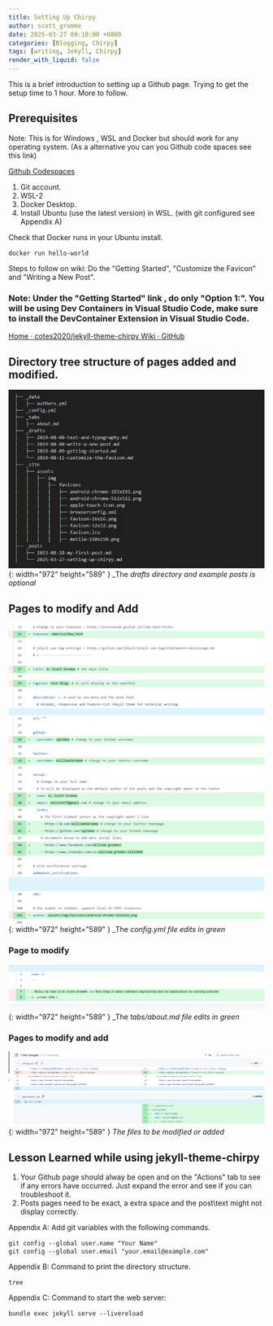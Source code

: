 ```yaml
---
title: Setting Up Chirpy
author: scott_gromme
date: 2025-03-27 09:10:00 +0800
categories: [Blogging, Chirpy]
tags: [writing, Jekyll, Chirpy]
render_with_liquid: false
---
```




This is a brief introduction to setting up a Github page.  Trying to get the setup time to 1 hour.  More to follow.




## Prerequisites
Note: This is for Windows , WSL and Docker but should work for any operating system. (As a alternative you can you Github code spaces see this link)

[Github Codespaces](https://sgromme.github.io/posts/setting-up-chirpy-codespaces)


1. Git account. 
2. WSL-2 
3. Docker Desktop. 
4. Install Ubuntu (use the latest version) in WSL. (with git configured see Appendix A)

Check that Docker runs in your Ubuntu install.
```
docker run hello-world
```


Steps to follow on wiki:
Do the "Getting Started", "Customize the Favicon" and "Writing a New Post".
### Note: Under the "Getting Started" link , do only "Option 1:". You will be using Dev Containers in Visual Studio Code, make sure to install the DevContainer Extension in Visual Studio Code.

[Home · cotes2020/jekyll-theme-chirpy Wiki · GitHub](https://github.com/cotes2020/jekyll-theme-chirpy/wiki)


## Directory tree structure of pages added and modified.
![Desktop View](assets/img/posts/Screenshot-2025-03-31-082148.png){: width="972" height="589" }
_The _drafts directory and example posts is optional_

## Pages to modify and Add

![Desktop View](assets/img/posts/Pasted-image-20250327084506.png){: width="972" height="589" }
_The _config.yml file edits in green_

### Page to modify

![Desktop View](assets/img/posts/Pasted-image-20250327084629.png){: width="972" height="589" }
_The _tabs/about.md file edits in green_


### Pages to modify and add

![Desktop View](assets/img/posts/Pasted-image-20250331073240.png){: width="972" height="589" }
_The files to be modified or added_

## Lesson Learned while using jekyll-theme-chirpy
1. Your Github page should alway be open and on the "Actions" tab to see if any errors have occurred. Just expand the error and see if you can troubleshoot it.
2. Posts pages need to be exact, a extra space and the post\text might not display correctly.

Appendix A:
Add git variables with the following commands.


```
git config --global user.name "Your Name"
git config --global user.email "your.email@example.com"
```

Appendix B:
Command to print the directory structure.
```
tree
```


Appendix C:
Command to start the web server: 
```
bundle exec jekyll serve --livereload

```
